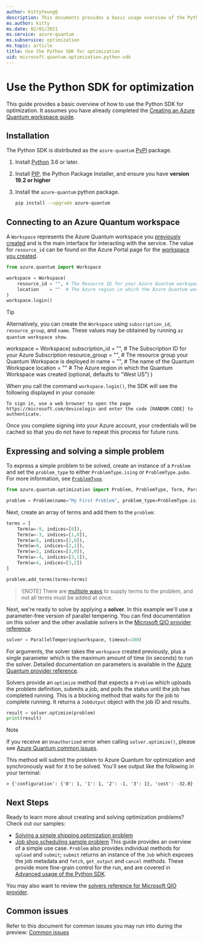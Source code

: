 ```yaml
---
author: KittyYeungQ
description: This documents provides a basic usage overview of the Python SDK for optimization.
ms.author: kitty
ms.date: 02/01/2021
ms.service: azure-quantum
ms.subservice: optimization
ms.topic: article
title: Use the Python SDK for optimization
uid: microsoft.quantum.optimization.python-sdk
---
```


# Use the Python SDK for optimization

This guide provides a basic overview of how to use the Python SDK for optimization. It assumes you have already completed the [Creating an
Azure Quantum workspace guide](xref:microsoft.quantum.workspaces-portal).

## Installation

The Python SDK is distributed as the `azure-quantum` [PyPI](https://pypi.org)
package.

1. Install [Python](https://www.python.org/downloads/) 3.6 or later.
1. Install [PIP](https://pip.pypa.io/en/stable/), the Python Package Installer,
   and ensure you have **version 19.2 or higher**
1. Install the `azure-quantum` python package.

   ```bash
   pip install --upgrade azure-quantum
   ```

## Connecting to an Azure Quantum workspace

A `Workspace` represents the Azure Quantum workspace you [previously created](xref:microsoft.quantum.workspaces-portal) and is the main interface for interacting with the service. The value for `resource_id` can be found on the Azure Portal page for the [workspace you created](xref:microsoft.quantum.workspaces-portal).

```python
from azure.quantum import Workspace

workspace = Workspace(
    resource_id = "", # The Resource ID for your Azure Quantum workspace
    location    = ""  # The Azure region in which the Azure Quantum workspace was created (optional, defaults to "West US")
)
workspace.login()
```

> [!TIP]
> Alternatively, you can create the `Workspace` using `subscription_id`, `resource_group`, and `name`. These values may be obtained by running `az quantum workspace show`.
>
> workspace = Workspace(
>     subscription_id = "", # The Subscription ID for your Azure Subscription
>     resource_group  = "", # The resource group your Quantum Workspace is deployed in
>     name            = "", # The name of the Quantum Workspace
>     location        = ""  # The Azure region in which the Quantum Workspace was created (optional, defaults to "West US")
> )

When you call the command `workspace.login()`, the SDK will see the following displayed in your console:

```output
To sign in, use a web browser to open the page https://microsoft.com/devicelogin and enter the code [RANDOM-CODE] to authenticate.
```

Once you complete signing into your Azure account, your credentials will be
cached so that you do not have to repeat this process for future runs.

## Expressing and solving a simple problem

To express a simple problem to be solved, create an instance of a `Problem` and
set the `problem_type` to either `ProblemType.ising` or
`ProblemType.pubo`. For more information, see [`ProblemType`](xref:microsoft.quantum.optimization.problem-type).

```py
from azure.quantum.optimization import Problem, ProblemType, Term, ParallelTempering

problem = Problem(name="My First Problem", problem_type=ProblemType.ising)
```

Next, create an array of terms and add them to the `problem`:

```py
terms = [
    Term(w=-9, indices=[0]),
    Term(w=-3, indices=[1,0]),
    Term(w=5, indices=[2,0]),
    Term(w=9, indices=[2,1]),
    Term(w=2, indices=[3,0]),
    Term(w=-4, indices=[3,1]),
    Term(w=4, indices=[3,2])
]

problem.add_terms(terms=terms)
```

>![NOTE]
> There are [multiple ways](xref:microsoft.quantum.optimization.python-sdk.advanced#ways-to-supply-problem-terms)
> to supply terms to the problem, and not all terms must be added at once.

Next, we're ready to solve by applying a **solver**. In this example we'll use a
parameter-free version of parallel tempering. You can find documentation on this
solver and the other available solvers in the [Microsoft QIO provider
reference](xref:microsoft.quantum.optimization.providers.microsoft.qio).

```py
solver = ParallelTempering(workspace, timeout=100)
```

For arguments, the solver takes the `workspace` created previously, plus a single
parameter which is the maximum amount of time (in seconds) to run the solver.
Detailed documentation on parameters is available in the [Azure Quantum provider
reference](xref:microsoft.quantum.optimization.providers.microsoft.qio).

Solvers provide an `optimize` method that expects a `Problem` which uploads the
problem definition, submits a job, and polls the status until the job has completed
running. This is a blocking method that waits for the job to complete
running. It returns a `JobOutput` object with the job ID and results.

```py
result = solver.optimize(problem)
print(result)
```

> [!NOTE] 
> If you receive an `Unauthorized` error when calling `solver.optimize()`, please see [Azure Quantum common issues](xref:microsoft.quantum.azure.common-issues#issue-operation-returns-an-invalid-status-code-unauthorized).

This method will submit the problem to Azure Quantum for optimization and
synchronously wait for it to be solved. You'll see output like the following in
your terminal:

```
> {'configuration': {'0': 1, '1': 1, '2': -1, '3': 1}, 'cost': -32.0}
```

## Next Steps

Ready to learn more about creating and solving optimization problems? Check out our samples:

- [Solving a simple shipping optimization problem](https://github.com/microsoft/qio-samples)
- [Job shop scheduling sample problem](https://github.com/microsoft/qio-samples/job-shop-sample/)
This guide provides an overview of a simple use case. `Problem` also provides
individual methods for `upload` and `submit`; `submit` returns an instance of
the `Job` which exposes the job metadata and `fetch`, `get_output` and `cancel`
methods. These provide more fine-grain control for the run, and are
covered in [Advanced usage of the Python SDK](xref:microsoft.quantum.optimization.python-sdk.advanced).

You may also want to review the [solvers reference for Microsoft QIO provider](xref:microsoft.quantum.optimization.providers.microsoft.qio).

## Common issues

Refer to this document for common issues you may run into during the preview: [Common
issues](xref:microsoft.quantum.azure.common-issues)